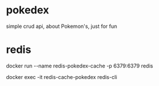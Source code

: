 # pokedex
simple crud api, about Pokemon's, just for fun

# redis
docker run --name redis-pokedex-cache -p 6379:6379 redis

docker exec -it redis-cache-pokedex redis-cli

